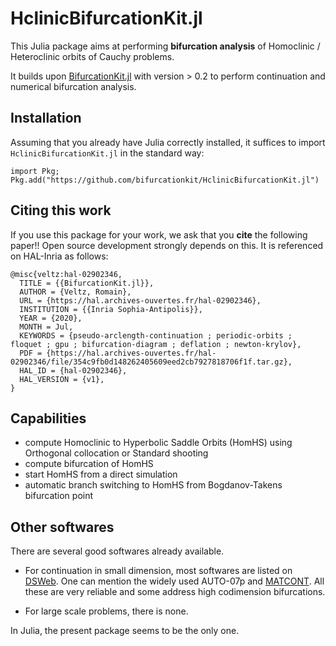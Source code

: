 # HclinicBifurcationKit.jl

This Julia package aims at performing **bifurcation analysis** of Homoclinic / Heteroclinic orbits of Cauchy problems.

It builds upon [BifurcationKit.jl]() with version > 0.2 to perform continuation and numerical bifurcation analysis.

## Installation

Assuming that you already have Julia correctly installed, it suffices to import  `HclinicBifurcationKit.jl` in the standard way:

`import Pkg; Pkg.add("https://github.com/bifurcationkit/HclinicBifurcationKit.jl")`

## Citing this work
If you use this package for your work, we ask that you **cite** the following paper!! Open source development strongly depends on this. It is referenced on HAL-Inria as follows:

```
@misc{veltz:hal-02902346,
  TITLE = {{BifurcationKit.jl}},
  AUTHOR = {Veltz, Romain},
  URL = {https://hal.archives-ouvertes.fr/hal-02902346},
  INSTITUTION = {{Inria Sophia-Antipolis}},
  YEAR = {2020},
  MONTH = Jul,
  KEYWORDS = {pseudo-arclength-continuation ; periodic-orbits ; floquet ; gpu ; bifurcation-diagram ; deflation ; newton-krylov},
  PDF = {https://hal.archives-ouvertes.fr/hal-02902346/file/354c9fb0d148262405609eed2cb7927818706f1f.tar.gz},
  HAL_ID = {hal-02902346},
  HAL_VERSION = {v1},
}
```

## Capabilities
- compute Homoclinic to Hyperbolic Saddle Orbits (HomHS) using Orthogonal collocation or Standard shooting
- compute bifurcation of HomHS
- start HomHS from a direct simulation
- automatic branch switching to HomHS from Bogdanov-Takens bifurcation point

## Other softwares

There are several good softwares already available.

- For continuation in small dimension, most softwares are listed on [DSWeb](https://ddebiftool.sourceforge.net). One can mention the widely used AUTO-07p and [MATCONT](https://sourceforge.net/projects/matcont/). All these are very reliable and some address high codimension bifurcations.

- For large scale problems, there is none.

In Julia, the present package seems to be the only one.